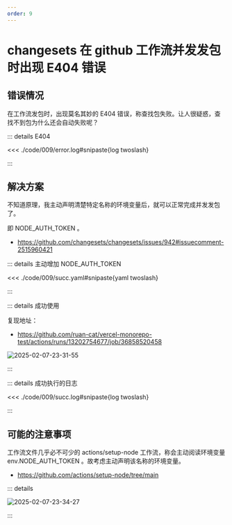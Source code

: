 ```yaml
---
order: 9
---
```


# changesets 在 github 工作流并发发包时出现 E404 错误

## 错误情况

在工作流发包时，出现莫名其妙的 E404 错误，称查找包失败。让人很疑惑，查找不到包为什么还会自动失败呢？

::: details E404

<<< ./code/009/error.log#snipaste{log twoslash}

:::

## 解决方案

不知道原理，我主动声明清楚特定名称的环境变量后，就可以正常完成并发发包了。

即 NODE_AUTH_TOKEN 。

- https://github.com/changesets/changesets/issues/942#issuecomment-2515960421

::: details 主动增加 NODE_AUTH_TOKEN

<<< ./code/009/succ.yaml#snipaste{yaml twoslash}

:::

::: details 成功使用

复现地址：

- https://github.com/ruan-cat/vercel-monorepo-test/actions/runs/13202754677/job/36858520458

![2025-02-07-23-31-55](https://gh-img-store.ruan-cat.com/img/2025-02-07-23-31-55.png)

:::

::: details 成功执行的日志

<<< ./code/009/succ.log#snipaste{log twoslash}

:::

## 可能的注意事项

工作流文件几乎必不可少的 actions/setup-node 工作流，称会主动阅读环境变量 env.NODE_AUTH_TOKEN 。故考虑主动声明该名称的环境变量。

- https://github.com/actions/setup-node/tree/main

::: details

![2025-02-07-23-34-27](https://gh-img-store.ruan-cat.com/img/2025-02-07-23-34-27.png)

:::
